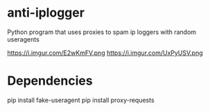 # anti-iplogger
Python program that uses proxies to spam ip loggers with random useragents

https://i.imgur.com/E2wKmFV.png
https://i.imgur.com/UxPyUSV.png

# Dependencies
pip install fake-useragent
pip install proxy-requests
